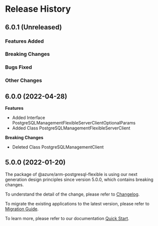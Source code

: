 # Release History

## 6.0.1 (Unreleased)

### Features Added

### Breaking Changes

### Bugs Fixed

### Other Changes

## 6.0.0 (2022-04-28)
    
**Features**

  - Added Interface PostgreSQLManagementFlexibleServerClientOptionalParams
  - Added Class PostgreSQLManagementFlexibleServerClient

**Breaking Changes**

  - Deleted Class PostgreSQLManagementClient
    
    
## 5.0.0 (2022-01-20)

The package of @azure/arm-postgresql-flexible is using our next generation design principles since version 5.0.0, which contains breaking changes.

To understand the detail of the change, please refer to [Changelog](https://aka.ms/js-track2-changelog).

To migrate the existing applications to the latest version, please refer to [Migration Guide](https://aka.ms/js-track2-migration-guide).

To learn more, please refer to our documentation [Quick Start](https://aka.ms/js-track2-quickstart).
